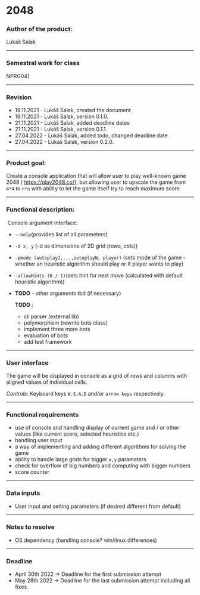 # 2048

### Author of the product: 

Lukáš Salak

------

### Semestral work for class 

NPRG041

------

### Revision 

* 19.11.2021 - Lukáš Salak, created the document
* 19.11.2021 - Lukáš Salak, version 0.1.0.
* 21.11.2021 - Lukáš Salak, added deadline dates
* 21.11.2021 - Lukáš Salak, version 0.1.1.
* 27.04.2022 - Lukáš Salak, added todo, changed deadline date
* 27.04.2022 - Lukáš Salak, version 0.2.0.


------

### Product goal:

Create a console application that will allow user to play well-known game 2048 ( https://play2048.co/), but allowing user to upscale the game from `4*4`  to `n*n` with ability to let the game itself try to reach maximum score. 

------

### Functional description:

​	Console argument interface:

* `--help`(provides list of all parameters)

* `-d x, y` (-d as dimensions of 2D grid (rows, cols))

* `-pmode (autoplay1,...,autoplayN, player)` (sets mode of the game - whether an heuristic algorithm should play or if player wants to play)

* `-allowHints (0 / 1)`(sets hint for next move (calculated with default heuristic algorithm))

* **TODO** - other arguments tbd (if necessary)

    

    **TODO** : 

    -   cli parser (external lib)
    -   polymorphism (rewrite bots class)
    -   implement three more bots
    -   evaluation of bots
    -   add test framework

------

### User interface

The game will be displayed in console as a grid of rows and columns with aligned values of individual cells. 

*Controls*: Keyboard keys `W,S,A,D` and/or `arrow keys` respectively.

------

### Functional requirements

* use of console and handling display of current game and / or other values (like current score, selected heuristics etc.)
* handling user input
* a way of implementing  and adding different algorithms for solving the game
* ability to handle large grids for bigger `x,y` parameters
* check for overflow of big numbers and computing with bigger numbers
* score counter

------

### Data inputs

* User input and setting parameters (if desired different from default)

------

### Notes to resolve

* OS dependency (handling console? win/linux differences)

------

### Deadline

* April 30th 2022 -> Deadline for the first submission attempt
* May 28th 2022 -> Deadline for the last submission attempt including all fixes.
